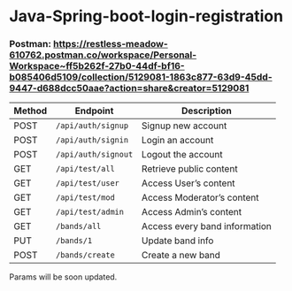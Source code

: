 # Java-Spring-boot-login-registration

### Postman: https://restless-meadow-610762.postman.co/workspace/Personal-Workspace~ff5b262f-27b0-44df-bf16-b085406d5109/collection/5129081-1863c877-63d9-45dd-9447-d688dcc50aae?action=share&creator=5129081

| Method | Endpoint                  | Description                   |
|--------|---------------------------|-------------------------------|
| POST   | `/api/auth/signup`        | Signup new account            |
| POST   | `/api/auth/signin`        | Login an account              |
| POST   | `/api/auth/signout`       | Logout the account            |
| GET    | `/api/test/all`           | Retrieve public content       |
| GET    | `/api/test/user`          | Access User’s content         |
| GET    | `/api/test/mod`           | Access Moderator’s content    |
| GET    | `/api/test/admin`         | Access Admin’s content        |
| GET    | `/bands/all`              | Access every band information |
| PUT    | `/bands/1`                | Update band info              |
| POST   | `/bands/create`           | Create a new band             |

Params will be soon updated.
